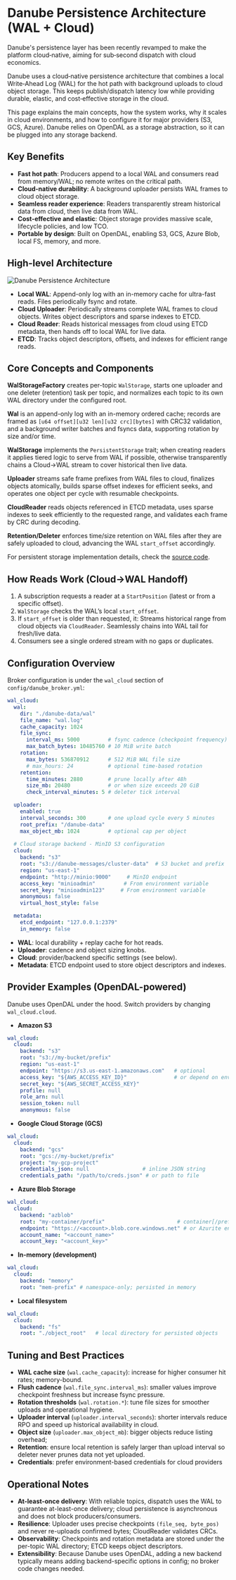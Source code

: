# Danube Persistence Architecture (WAL + Cloud)

Danube's persistence layer has been recently revamped to make the platform cloud‑native, aiming for sub‑second dispatch with cloud economics. 

Danube uses a cloud‑native persistence architecture that combines a local Write‑Ahead Log (WAL) for the hot path with background uploads to cloud object storage. This keeps publish/dispatch latency low while providing durable, elastic, and cost‑effective storage in the cloud.

This page explains the main concepts, how the system works, why it scales in cloud environments, and how to configure it for major providers (S3, GCS, Azure). Danube relies on OpenDAL as a storage abstraction, so it can be plugged into any storage backend.

## Key Benefits

- **Fast hot path**: Producers append to a local WAL and consumers read from memory/WAL; no remote writes on the critical path.
- **Cloud-native durability**: A background uploader persists WAL frames to cloud object storage.
- **Seamless reader experience**: Readers transparently stream historical data from cloud, then live data from WAL.
- **Cost-effective and elastic**: Object storage provides massive scale, lifecycle policies, and low TCO.
- **Portable by design**: Built on OpenDAL, enabling S3, GCS, Azure Blob, local FS, memory, and more.

## High-level Architecture

![Danube Persistence Architecture](img/Wal_Cloud.png "Danube Persistence Architecture")

- **Local WAL**: Append-only log with an in-memory cache for ultra-fast reads. Files periodically fsync and rotate.
- **Cloud Uploader**: Periodically streams complete WAL frames to cloud objects. Writes object descriptors and sparse indexes to ETCD.
- **Cloud Reader**: Reads historical messages from cloud using ETCD metadata, then hands off to local WAL for live data.
- **ETCD**: Tracks object descriptors, offsets, and indexes for efficient range reads.

## Core Concepts and Components

**WalStorageFactory** creates per-topic `WalStorage`, starts one uploader and one deleter (retention) task per topic, and normalizes each topic to its own WAL directory under the configured root.

**Wal** is an append-only log with an in-memory ordered cache; records are framed as `[u64 offset][u32 len][u32 crc][bytes]` with CRC32 validation, and a background writer batches and fsyncs data, supporting rotation by size and/or time.

**WalStorage** implements the `PersistentStorage` trait; when creating readers it applies tiered logic to serve from WAL if possible, otherwise transparently chains a Cloud→WAL stream to cover historical then live data.

**Uploader** streams safe frame prefixes from WAL files to cloud, finalizes objects atomically, builds sparse offset indexes for efficient seeks, and operates one object per cycle with resumable checkpoints.

**CloudReader** reads objects referenced in ETCD metadata, uses sparse indexes to seek efficiently to the requested range, and validates each frame by CRC during decoding.

**Retention/Deleter** enforces time/size retention on WAL files after they are safely uploaded to cloud, advancing the WAL `start_offset` accordingly.

For persistent storage implementation details, check the [source code](https://github.com/danube-messaging/danube/tree/main/danube-persistent-storage).

## How Reads Work (Cloud→WAL Handoff)

1. A subscription requests a reader at a `StartPosition` (latest or from a specific offset).
2. `WalStorage` checks the WAL’s local `start_offset`.
3. If `start_offset` is older than requested, it:
   Streams historical range from cloud objects via `CloudReader`.
   Seamlessly chains into WAL tail for fresh/live data.
4. Consumers see a single ordered stream with no gaps or duplicates.

## Configuration Overview

Broker configuration is under the `wal_cloud` section of `config/danube_broker.yml`:

```yaml
wal_cloud:
  wal:
    dir: "./danube-data/wal"
    file_name: "wal.log"
    cache_capacity: 1024
    file_sync:
      interval_ms: 5000         # fsync cadence (checkpoint frequency)
      max_batch_bytes: 10485760 # 10 MiB write batch
    rotation:
      max_bytes: 536870912      # 512 MiB WAL file size
      # max_hours: 24           # optional time-based rotation
    retention:
      time_minutes: 2880        # prune locally after 48h
      size_mb: 20480            # or when size exceeds 20 GiB
      check_interval_minutes: 5 # deleter tick interval

  uploader:
    enabled: true
    interval_seconds: 300       # one upload cycle every 5 minutes
    root_prefix: "/danube-data"
    max_object_mb: 1024         # optional cap per object
  
  # Cloud storage backend - MinIO S3 configuration
  cloud:
    backend: "s3"
    root: "s3://danube-messages/cluster-data"  # S3 bucket and prefix
    region: "us-east-1"
    endpoint: "http://minio:9000"     # MinIO endpoint
    access_key: "minioadmin"         # From environment variable
    secret_key: "minioadmin123"     # From environment variable
    anonymous: false
    virtual_host_style: false

  metadata:
    etcd_endpoint: "127.0.0.1:2379"
    in_memory: false
```

- **WAL**: local durability + replay cache for hot reads.
- **Uploader**: cadence and object sizing knobs.
- **Cloud**: provider/backend specific settings (see below).
- **Metadata**: ETCD endpoint used to store object descriptors and indexes.

## Provider Examples (OpenDAL-powered)

Danube uses OpenDAL under the hood. Switch providers by changing `wal_cloud.cloud`.

- **Amazon S3**

```yaml
wal_cloud:
  cloud:
    backend: "s3"
    root: "s3://my-bucket/prefix"
    region: "us-east-1"
    endpoint: "https://s3.us-east-1.amazonaws.com"   # optional
    access_key: "${AWS_ACCESS_KEY_ID}"               # or depend on env/IMDS
    secret_key: "${AWS_SECRET_ACCESS_KEY}"
    profile: null
    role_arn: null
    session_token: null
    anonymous: false
```

- **Google Cloud Storage (GCS)**

```yaml
wal_cloud:
  cloud:
    backend: "gcs"
    root: "gcs://my-bucket/prefix"
    project: "my-gcp-project"
    credentials_json: null                 # inline JSON string
    credentials_path: "/path/to/creds.json" # or path to file
```

- **Azure Blob Storage**

```yaml
wal_cloud:
  cloud:
    backend: "azblob"
    root: "my-container/prefix"                       # container[/prefix]
    endpoint: "https://<account>.blob.core.windows.net" # or Azurite endpoint
    account_name: "<account_name>"
    account_key: "<account_key>"
```

- **In-memory (development)**

```yaml
wal_cloud:
  cloud:
    backend: "memory"
    root: "mem-prefix" # namespace-only; persisted in memory
```

- **Local filesystem**

```yaml
wal_cloud:
  cloud:
    backend: "fs"
    root: "./object_root"   # local directory for persisted objects
```


## Tuning and Best Practices

- **WAL cache size** (`wal.cache_capacity`): increase for higher consumer hit rates; memory-bound.
- **Flush cadence** (`wal.file_sync.interval_ms`): smaller values improve checkpoint freshness but increase fsync pressure.
- **Rotation thresholds** (`wal.rotation.*`): tune file sizes for smoother uploads and operational hygiene.
- **Uploader interval** (`uploader.interval_seconds`): shorter intervals reduce RPO and speed up historical availability in cloud.
- **Object size** (`uploader.max_object_mb`): bigger objects reduce listing overhead; 
- **Retention**: ensure local retention is safely larger than upload interval so deleter never prunes data not yet uploaded.
- **Credentials**: prefer environment-based credentials for cloud providers


## Operational Notes

- **At-least-once delivery**: With reliable topics, dispatch uses the WAL to guarantee at-least-once delivery; cloud persistence is asynchronous and does not block producers/consumers.
- **Resilience**: Uploader uses precise checkpoints `(file_seq, byte_pos)` and never re-uploads confirmed bytes; CloudReader validates CRCs.
- **Observability**: Checkpoints and rotation metadata are stored under the per-topic WAL directory; ETCD keeps object descriptors.
- **Extensibility**: Because Danube uses OpenDAL, adding a new backend typically means adding backend-specific options in config; no broker code changes needed.

